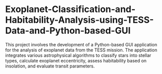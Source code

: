# Exoplanet-Classification-and-Habitability-Analysis-using-TESS-Data-and-Python-based-GUI
This project involves the development of a Python-based GUI application for the analysis of exoplanet data from the TESS mission. The application integrates various astrophysical algorithms to classify stars into stellar types, calculate exoplanet eccentricity, assess habitability based on insolation, and evaluate transit parameters.
